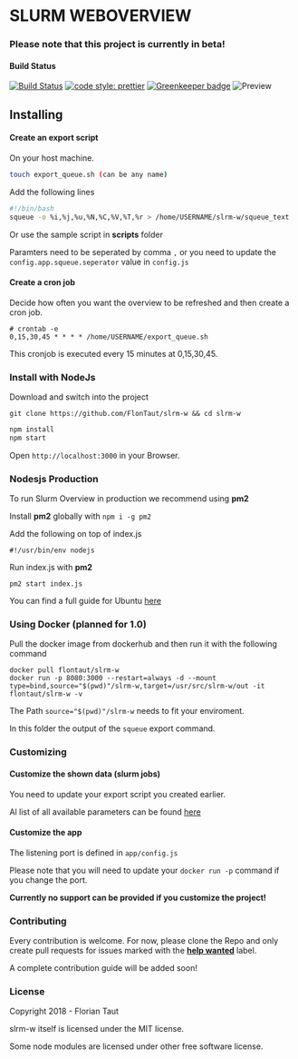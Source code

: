 # SLURM WEBOVERVIEW

### Please note that this project is currently in beta!

#### Build Status
[![Build Status](https://img.shields.io/travis/FlonTaut/slrm-w.svg?style=flat-square)](https://travis-ci.com/FlonTaut/slrm-w)
[![code style: prettier](https://img.shields.io/badge/code_style-prettier-ff69b4.svg?style=flat-square)](https://github.com/prettier/prettier) [![Greenkeeper badge](https://badges.greenkeeper.io/FlonTaut/slrm-w.svg)](https://greenkeeper.io/)
![Preview](https://github.com/FlonTaut/slrm-w/raw/master/res/preview.png "Preview")

## Installing
#### Create an export script

On your host machine. 
```bash
touch export_queue.sh (can be any name)
```
Add the following lines
```bash
#!/bin/bash
squeue -o %i,%j,%u,%N,%C,%V,%T,%r > /home/USERNAME/slrm-w/squeue_text
```
Or use the sample script in <b>scripts</b> folder

Paramters need to be seperated by comma ```,``` or you need to update the ```config.app.squeue.seperator``` value in ```config.js```

#### Create a cron job
Decide how often you want the overview to be refreshed and then create a cron job.
```
# crontab -e
0,15,30,45 * * * * /home/USERNAME/export_queue.sh
```
This cronjob is executed every 15 minutes at 0,15,30,45.
### Install with NodeJs

Download and switch into the project
```
git clone https://github.com/FlonTaut/slrm-w && cd slrm-w
```
```javascript
npm install
npm start
```
Open ```http://localhost:3000``` in your Browser.

### Nodesjs Production
To run Slurm Overview in production we recommend using <b>pm2</b>

Install <b>pm2</b> globally with ```npm i -g pm2```

Add the following on top of index.js
```
#!/usr/bin/env nodejs
```
Run index.js with <b>pm2</b>
```
pm2 start index.js
```
You can find a full guide for Ubuntu [here](https://www.digitalocean.com/community/tutorials/how-to-set-up-a-node-js-application-for-production-on-ubuntu-16-04)


### Using Docker (planned for 1.0)

Pull the docker image from dockerhub and then run it with the following command

```docker
docker pull flontaut/slrm-w
docker run -p 8080:3000 --restart=always -d --mount type=bind,source="$(pwd)"/slrm-w,target=/usr/src/slrm-w/out -it flontaut/slrm-w -v
```

The Path ```source="$(pwd)"/slrm-w``` needs to fit your enviroment.

In this folder the output of the ```squeue``` export command.



### Customizing
#### Customize the shown data (slurm jobs)
You need to update your export script you created earlier.

Al list of all available parameters can be found [here](http://geco.mines.edu/prototype/How_do_I_manage_jobs/squeue.html)

#### Customize the app
The listening port is defined in ```app/config.js```

Please note that you will need to update your ```docker run -p``` command if you change the port.

<b>Currently no support can be provided if you customize the project!</b>

### Contributing
Every contribution is welcome.
For now, please clone the Repo and only create pull requests for issues marked with the <b>[help wanted](https://github.com/FlonTaut/slrm-w/labels/help%20wanted)</b> label.

A complete contribution guide will be added soon!

### License
Copyright 2018 - Florian Taut

slrm-w itself is licensed under the MIT license.

Some node modules are licensed under other free software license.
